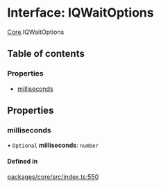 # Interface: IQWaitOptions

[Core](../modules/Core.md).IQWaitOptions

## Table of contents

### Properties

- [milliseconds](Core.IQWaitOptions.md#milliseconds)

## Properties

### milliseconds

• `Optional` **milliseconds**: `number`

#### Defined in

[packages/core/src/index.ts:550](https://github.com/iniquitybbs/iniquity/blob/55edf2a/packages/core/src/index.ts#L550)
